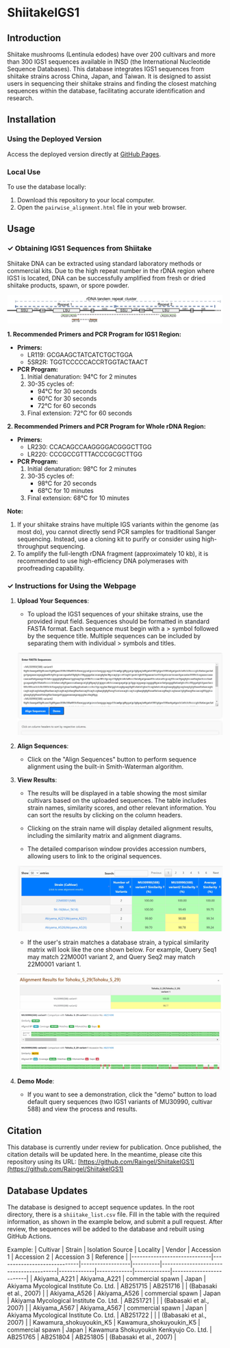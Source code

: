 # ShiitakeIGS1

## Introduction

Shiitake mushrooms (Lentinula edodes) have over 200 cultivars and more than 300 IGS1 sequences available in INSD (the International Nucleotide Sequence Databases). This database integrates IGS1 sequences from shiitake strains across China, Japan, and Taiwan. It is designed to assist users in sequencing their shiitake strains and finding the closest matching sequences within the database, facilitating accurate identification and research.

## Installation

### Using the Deployed Version
Access the deployed version directly at [GitHub Pages](https://raingel.github.io/ShiitakeIGS1/pairwise_alignment.html).

### Local Use
To use the database locally:
1. Download this repository to your local computer.
2. Open the `pairwise_alignment.html` file in your web browser.

## Usage

### **✓ Obtaining IGS1 Sequences from Shiitake**

Shiitake DNA can be extracted using standard laboratory methods or commercial kits. Due to the high repeat number in the rDNA region where IGS1 is located, DNA can be successfully amplified from fresh or dried shiitake products, spawn, or spore powder.

![rDNA Diagram](https://raw.githubusercontent.com/Raingel/ShiitakeIGS1/main/assets/rDNA_schematic.jpg)

**1. Recommended Primers and PCR Program for IGS1 Region:**
- **Primers:**
  - LR119: GCGAAGCTATCATCTGCTGGA
  - 5SR2R: TGGTCCCCCACCRTGGTACTAACT
- **PCR Program:**
  1. Initial denaturation: 94°C for 2 minutes
  2. 30-35 cycles of:
     - 94°C for 30 seconds
     - 60°C for 30 seconds
     - 72°C for 60 seconds
  3. Final extension: 72°C for 60 seconds

**2. Recommended Primers and PCR Program for Whole rDNA Region:**
- **Primers:**
  - LR230: CCACAGCCAAGGGGACGGGCTTGG
  - LR220: CCCGCCGTTTACCCGCGCTTGG
- **PCR Program:**
  1. Initial denaturation: 98°C for 2 minutes
  2. 30-35 cycles of:
     - 98°C for 20 seconds
     - 68°C for 10 minutes
  3. Final extension: 68°C for 10 minutes

**Note:**
1. If your shiitake strains have multiple IGS variants within the genome (as most do), you cannot directly send PCR samples for traditional Sanger sequencing. Instead, use a cloning kit to purify or consider using high-throughput sequencing.
2. To amplify the full-length rDNA fragment (approximately 10 kb), it is recommended to use high-efficiency DNA polymerases with proofreading capability.

### **✓ Instructions for Using the Webpage**

1. **Upload Your Sequences**:
   - To upload the IGS1 sequences of your shiitake strains, use the provided input field. Sequences should be formatted in standard FASTA format. Each sequence must begin with a > symbol followed by the sequence title. Multiple sequences can be included by separating them with individual > symbols and titles.

    ![Query Box](https://github.com/Raingel/ShiitakeIGS1/blob/main/assets/query_box.jpg?raw=true)

2. **Align Sequences**:
   - Click on the "Align Sequences" button to perform sequence alignment using the built-in Smith-Waterman algorithm.

3. **View Results**:
   - The results will be displayed in a table showing the most similar cultivars based on the uploaded sequences. The table includes strain names, similarity scores, and other relevant information. You can sort the results by clicking on the column headers.

   - Clicking on the strain name will display detailed alignment results, including the similarity matrix and alignment diagrams.
   - The detailed comparison window provides accession numbers, allowing users to link to the original sequences.

    ![Results Table](https://github.com/Raingel/ShiitakeIGS1/blob/main/assets/result_table.jpg?raw=true)
   - If the user's strain matches a database strain, a typical similarity matrix will look like the one shown below. For example, Query Seq1 may match 22M0001 variant 2, and Query Seq2 may match 22M0001 variant 1.

    ![Detailed Results](https://github.com/Raingel/ShiitakeIGS1/blob/main/assets/detailed.jpg?raw=true)

4. **Demo Mode**:
   - If you want to see a demonstration, click the "demo" button to load default query sequences (two IGS1 variants of MU30990, cultivar 588) and view the process and results.

## Citation
This database is currently under review for publication. Once published, the citation details will be updated here. In the meantime, please cite this repository using its URL: [https://github.com/Raingel/ShiitakeIGS1](https://github.com/Raingel/ShiitakeIGS1)

## Database Updates
The database is designed to accept sequence updates. In the root directory, there is a `shiitake_list.csv` file. Fill in the table with the required information, as shown in the example below, and submit a pull request. After review, the sequences will be added to the database and rebuilt using GitHub Actions.

Example:
| Cultivar                    | Strain                      | Isolation Source | Locality | Vendor                                | Accession 1 | Accession 2 | Accession 3 | Reference               |
|-----------------------------|-----------------------------|------------------|----------|----------------------------------------|-------------|-------------|-------------|-------------------------|
| Akiyama_A221                | Akiyama_A221                | commercial spawn | Japan    | Akiyama Mycological Institute Co. Ltd. | AB251715    | AB251716    |             | (Babasaki et al., 2007) |
| Akiyama_A526                | Akiyama_A526                | commercial spawn | Japan    | Akiyama Mycological Institute Co. Ltd. | AB251721    |             |             | (Babasaki et al., 2007) |
| Akiyama_A567                | Akiyama_A567                | commercial spawn | Japan    | Akiyama Mycological Institute Co. Ltd. | AB251722    |             |             | (Babasaki et al., 2007) |
| Kawamura_shokuyoukin_K5     | Kawamura_shokuyoukin_K5     | commercial spawn | Japan    | Kawamura Shokuyoukin Kenkyujo Co. Ltd. | AB251765    | AB251804    | AB251805    | (Babasaki et al., 2007) |
